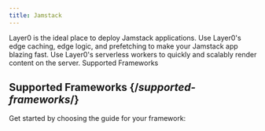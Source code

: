 ```yaml
---
title: Jamstack
---
```


Layer0 is the ideal place to deploy Jamstack applications. Use Layer0's edge caching, edge logic, and prefetching to make your Jamstack app blazing fast. Use Layer0's serverless workers to quickly and scalably render content on the server.
Supported Frameworks

## Supported Frameworks {/*supported-frameworks*/}

Get started by choosing the guide for your framework:

<Frameworks/>